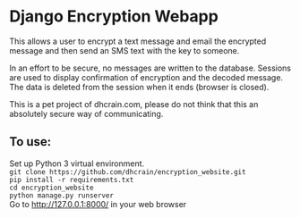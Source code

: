 # Django Encryption Webapp

This allows a user to encrypt a text message and email the encrypted message and then send an SMS text with the key to someone.

In an effort to be secure, no messages are written to the database. Sessions are used to display confirmation of encryption and the decoded message. The data is deleted from the session when it ends (browser is closed).  

This is a pet project of dhcrain.com, please do not think that this an absolutely secure way of communicating.

## To use:
Set up Python 3 virtual environment.  
`git clone https://github.com/dhcrain/encryption_website.git`  
`pip install -r requirements.txt`  
`cd encryption_website`  
`python manage.py runserver`  
Go to http://127.0.0.1:8000/ in your web browser
